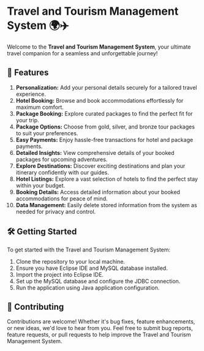 # Travel and Tourism Management System 🌍✈️

Welcome to the **Travel and Tourism Management System**, your ultimate travel companion for a seamless and unforgettable journey!

## 🚀 Features

1. **Personalization:** Add your personal details securely for a tailored travel experience.
2. **Hotel Booking:** Browse and book accommodations effortlessly for maximum comfort.
3. **Package Booking:** Explore curated packages to find the perfect fit for your trip.
4. **Package Options:** Choose from gold, silver, and bronze tour packages to suit your preferences.
5. **Easy Payments:** Enjoy hassle-free transactions for hotel and package payments.
6. **Detailed Insights:** View comprehensive details of your booked packages for upcoming adventures.
7. **Explore Destinations:** Discover exciting destinations and plan your itinerary confidently with our guides.
8. **Hotel Listings:** Explore a vast selection of hotels to find the perfect stay within your budget.
9. **Booking Details:** Access detailed information about your booked accommodations for peace of mind.
10. **Data Management:** Easily delete stored information from the system as needed for privacy and control.

## 🛠️ Getting Started

To get started with the Travel and Tourism Management System:
1. Clone the repository to your local machine.
2. Ensure you have Eclipse IDE and MySQL database installed.
3. Import the project into Eclipse IDE.
4. Set up the MySQL database and configure the JDBC connection.
5. Run the application using Java application configuration.

## 🤝 Contributing

Contributions are welcome! Whether it's bug fixes, feature enhancements, or new ideas, we'd love to hear from you. Feel free to submit bug reports, feature requests, or pull requests to help improve the Travel and Tourism Management System.

